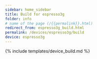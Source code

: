 ```yaml
---
sidebar: home_sidebar
title: Build for espresso3g
folder: info
# name of the page (/{{permalink}}.html)
redirect_from: espresso3g_build.html
permalink: /devices/espresso3g/build
device: espresso3g
---
```

{% include templates/device_build.md %}
